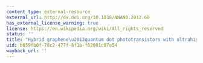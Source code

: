 ```yaml
---
content_type: external-resource
external_url: http://dx.doi.org/10.1038/NNANO.2012.60
has_external_license_warning: true
license: https://en.wikipedia.org/wiki/All_rights_reserved
status: ''
title: "Hybrid graphene\u2013quantum dot phototransistors with ultrahigh gain"
uid: b659fb0f-78c2-477f-8f1b-f62001c07a54
wayback_url: ''
---
```

